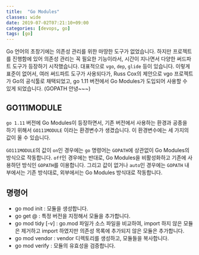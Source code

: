 ```yaml
---
title:  "Go Modules"
classes: wide
date: 2019-07-02T07:21:10+09:00
categories: [devops, go]
tags: [go]
---
```


Go 언어의 초창기에는 의존성 관리를 위한 마땅한 도구가 없었습니다. 
하지만 프로젝트를 진행함에 있어 의존성 관리는 꼭 필요한 기능이라서, 시간이 지나면서 다양한 써드파트 도구가 등장하기 시작했습니다.
대표적으로 `vgo`, `dep`, `glide` 등이 있습니다.
이렇게 표준이 없어서, 여러 써드파트 도구가 사용되다가, 
Russ Cox의 제안으로 vgo 프로젝트가 Go의 공식툴로 채택되었고, go 1.11 버전에서 Go Modules가 도입되어 사용할 수 있게 되었습니다.
(GOPATH 안녕~~~)

## GO111MODULE
`go 1.11` 버전에 Go Modules이 등장하면서, 기존 버전에서 사용하는 환경과 공종을 하기 위해서 `GO111MODULE` 이라는 환경변수가 생겼습니다.
이 환경변수에는 세 가지의 값이 올 수 있습니다.


`GO111MODULE`의 값이 `on`인 경우에는 `go` 명령어는 `GOPATH`에 상관없이 Go Modules의 방식으로 작동합니다.
`off`인 경우에는 반대로, Go Modules을 비활성화하고 기존에 사용하던 방식인 `GOPATH`를 이용합니다.
그리고 값이 없거나 `auto`인 경우에는 `GOPATH` 내부에서는 기존 방식대로, 외부에서는 Go Modules 방식대로 작동합니다.


## 명령어 
- go mod init <module-name> : 모듈을 생성합니다.
- go get <module-path>@<module-query> : 특정 버전을 지정해서 모듈을 추가합니다.
- go mod tidy [-v] : go.mod 파일가 소스 파일을 비교하여, import 하지 않은 모듈은 제거하고 import 하였지만 의존성 목록에 추가되지 않은 모듈은 추가합니다.
- go mod vendor : vendor 디렉토리를 생성하고, 모듈들을 복사합니다.
- go mod verify : 모듈의 유효성을 검증합니다.
```
